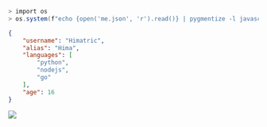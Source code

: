 

```ps1
> import os
> os.system(f"echo {open('me.json', 'r').read()} | pygmentize -l javascript --json")
```

```json
{
    "username": "Himatric",
    "alias": "Hima",
    "languages": [
        "python",
        "nodejs",
        "go"
    ],
    "age": 16
}
```
<img align="left" src="https://github-readme-stats.vercel.app/api?username=Himatric&show_icons=true&theme=synthwave">

<!--
**Himatric/Himatric** is a ✨ _special_ ✨ repository because its `README.md` (this file) appears on your GitHub profile.

Here are some ideas to get you started:

- 🔭 I’m currently working on ...
- 🌱 I’m currently learning ...
- 👯 I’m looking to collaborate on ...
- 🤔 I’m looking for help with ...
- 💬 Ask me about ...
- 📫 How to reach me: ...
- 😄 Pronouns: ...
- ⚡ Fun fact: ...
-->
